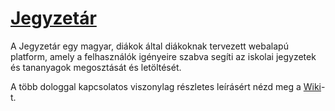 # [Jegyzetár](https://jegyzetar.eu/)

A Jegyzetár egy magyar, diákok által diákoknak tervezett webalapú platform, amely a felhasználók igényeire szabva segíti az iskolai jegyzetek és tananyagok megosztását és letöltését.

A több dologgal kapcsolatos viszonylag részletes leírásért nézd meg a [Wiki](https://github.com/doomhyena/Jegyzetár/wiki)-t.
